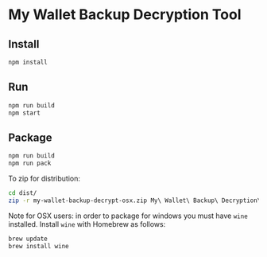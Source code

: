 
# My Wallet Backup Decryption Tool

## Install

```sh
npm install
```

## Run

```sh
npm run build
npm start
```

## Package

```sh
npm run build
npm run pack
```

To zip for distribution:

```sh
cd dist/
zip -r my-wallet-backup-decrypt-osx.zip My\ Wallet\ Backup\ Decryption\ Tool-darwin-x64/
```

Note for OSX users: in order to package for windows you must have `wine` installed. Install `wine` with Homebrew as follows:

```sh
brew update
brew install wine
```
